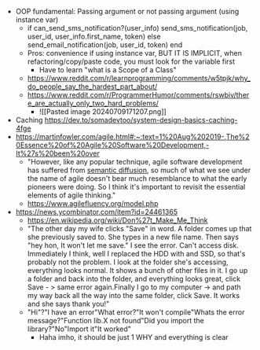- OOP fundamental: Passing argument or not passing argument (using instance var)
	-   if can_send_sms_notification?(user_info)
          send_sms_notification(job, user_id, user_info.first_name, token)
        else
          send_email_notification(job, user_id, token)
        end
	- Pros: convenience if using instance var, BUT IT IS IMPLICIT, when refactoring/copy/paste code, you must look for the variable first
		- Have to learn "what is a Scope of a Class"
	- https://www.reddit.com/r/learnprogramming/comments/w5tpjk/why_do_people_say_the_hardest_part_about/
	- https://www.reddit.com/r/ProgrammerHumor/comments/rswbiv/there_are_actually_only_two_hard_problems/
		- ![[Pasted image 20240709171207.png]]
- Caching https://dev.to/somadevtoo/system-design-basics-caching-4fge
- https://martinfowler.com/agile.html#:~:text=1%20Aug%202019-,The%20Essence%20of%20Agile%20Software%20Development,-It%27s%20been%20over
	- "However, like any popular technique, agile software development has suffered from [semantic diffusion](https://martinfowler.com/bliki/SemanticDiffusion.html), so much of what we see under the name of agile doesn't bear much resemblance to what the early pioneers were doing. So I think it's important to revisit the essential elements of agile thinking."
	- https://www.agilefluency.org/model.php
- https://news.ycombinator.com/item?id=24461365
	- https://en.wikipedia.org/wiki/Don%27t_Make_Me_Think
	- "The other day my wife clicks "Save" in word. A folder comes up that she previously saved to. She types in a new file name. Then says "hey hon, It won't let me save." I see the error. Can't access disk. Immediately I think, well I replaced the HDD with and SSD, so that's probably not the problem. I look at the folder she's accessing, everything looks normal. It shows a bunch of other files in it. I go up a folder and back into the folder, and everything looks great, click Save - > same error again.Finally I go to my computer -> and path my way back all the way into the same folder, click Save. It works and she says thank you!"
	- "Hi"?"I have an error"What error?"It won't compile"Whats the error message?"Function lib.X not found"Did you import the library?"No"Import it"It worked"
		- Haha imho, it should be just 1 WHY and everything is clear
